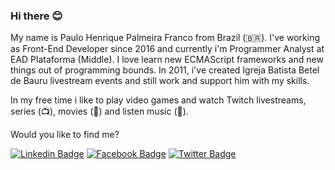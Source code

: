 ### Hi there 😊

My name is Paulo Henrique Palmeira Franco from Brazil (🇧🇷). I've working as Front-End Developer since 2016 and currently i'm Programmer Analyst at EAD Plataforma (Middle). I love learn new ECMAScript frameworks and new things out of programming bounds. In 2011, i've created Igreja Batista Betel de Bauru livestream events and still work and support him with my skills.

In my free time i like to play video games and watch Twitch livestreams, series (📺), movies (🎥) and listen music (🎵).

Would you like to find me?

[![Linkedin Badge](https://img.shields.io/badge/-LinkedIn-blue?style=flat-square&logo=Linkedin&logoColor=white&link=https://www.linkedin.com/in/paulohpfranco)](https://www.linkedin.com/in/paulohpfranco)
[![Facebook Badge](https://img.shields.io/badge/-Facebook-blue?style=flat-square&logo=Linkedin&logoColor=white&link=https://www.facebook.com/paulohpfranco)](https://www.facebook.com/paulohpfranco)
[![Twitter Badge](https://img.shields.io/badge/-Twitter-1ca0f1?style=flat-square&labelColor=1ca0f1&logo=twitter&logoColor=white&link=https://twitter.com/paulohpfranco)](https://twitter.com/paulohpfranco)

<!--
**paulohpf/paulohpf** is a ✨ _special_ ✨ repository because its `README.md` (this file) appears on your GitHub profile.

Here are some ideas to get you started:

- 🔭 I’m currently working on ...
- 🌱 I’m currently learning ...
- 👯 I’m looking to collaborate on ...
- 🤔 I’m looking for help with ...
- 💬 Ask me about ...
- 📫 How to reach me: ...
- 😄 Pronouns: ...
- ⚡ Fun fact: ...
-->
